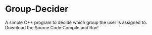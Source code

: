 # Group-Decider
A simple C++ program to decide which group the user is assigned to.
	Download the Source Code
	Compile and Run!

